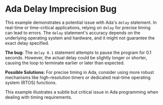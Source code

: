 # Ada Delay Imprecision Bug

This example demonstrates a potential issue with Ada's `delay` statement.  In real-time or time-critical applications, relying on `delay` for precise timing can lead to errors. The `delay` statement's accuracy depends on the underlying operating system and hardware, and it might not guarantee the exact delay specified.

**The bug:** The `delay 0.1` statement attempts to pause the program for 0.1 seconds.  However, the actual delay could be slightly longer or shorter, causing the loop to terminate earlier or later than expected.

**Possible Solutions:** For precise timing in Ada, consider using more robust mechanisms like high-resolution timers or dedicated real-time operating system (RTOS) functions. 

This example illustrates a subtle but critical issue in Ada programming when dealing with timing requirements.